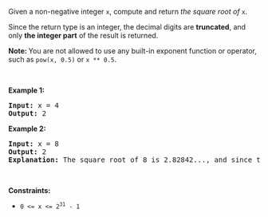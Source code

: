 <div><p>Given a non-negative integer <code>x</code>,&nbsp;compute and return <em>the square root of</em> <code>x</code>.</p>

<p>Since the return type&nbsp;is an integer, the decimal digits are <strong>truncated</strong>, and only <strong>the integer part</strong> of the result&nbsp;is returned.</p>

<p><strong>Note:&nbsp;</strong>You are not allowed to use any built-in exponent function or operator, such as <code>pow(x, 0.5)</code> or&nbsp;<code>x ** 0.5</code>.</p>

<p>&nbsp;</p>
<p><strong>Example 1:</strong></p>

<pre><strong>Input:</strong> x = 4
<strong>Output:</strong> 2
</pre>

<p><strong>Example 2:</strong></p>

<pre><strong>Input:</strong> x = 8
<strong>Output:</strong> 2
<strong>Explanation:</strong> The square root of 8 is 2.82842..., and since the decimal part is truncated, 2 is returned.</pre>

<p>&nbsp;</p>
<p><strong>Constraints:</strong></p>

<ul>
	<li><code>0 &lt;= x &lt;= 2<sup>31</sup> - 1</code></li>
</ul>
</div>
